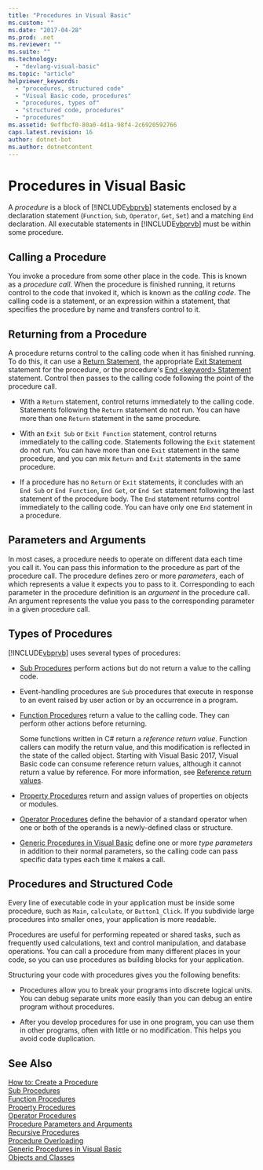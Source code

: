 ```yaml
---
title: "Procedures in Visual Basic"
ms.custom: ""
ms.date: "2017-04-28"
ms.prod: .net
ms.reviewer: ""
ms.suite: ""
ms.technology: 
  - "devlang-visual-basic"
ms.topic: "article"
helpviewer_keywords: 
  - "procedures, structured code"
  - "Visual Basic code, procedures"
  - "procedures, types of"
  - "structured code, procedures"
  - "procedures"
ms.assetid: 9effbcf0-80a0-4d1a-98f4-2c6920592766
caps.latest.revision: 16
author: dotnet-bot
ms.author: dotnetcontent
---
```

# Procedures in Visual Basic
A *procedure* is a block of [!INCLUDE[vbprvb](~/includes/vbprvb-md.md)] statements enclosed by a declaration statement (`Function`, `Sub`, `Operator`, `Get`, `Set`) and a matching `End` declaration. All executable statements in [!INCLUDE[vbprvb](~/includes/vbprvb-md.md)] must be within some procedure.  
  
## Calling a Procedure  
 You invoke a procedure from some other place in the code. This is known as a *procedure call*. When the procedure is finished running, it returns control to the code that invoked it, which is known as the *calling code*. The calling code is a statement, or an expression within a statement, that specifies the procedure by name and transfers control to it.  
  
## Returning from a Procedure  
 A procedure returns control to the calling code when it has finished running. To do this, it can use a [Return Statement](../../../../visual-basic/language-reference/statements/return-statement.md), the appropriate [Exit Statement](../../../../visual-basic/language-reference/statements/exit-statement.md) statement for the procedure, or the procedure's [End \<keyword> Statement](../../../../visual-basic/language-reference/statements/end-keyword-statement.md) statement. Control then passes to the calling code following the point of the procedure call.  
  
-   With a `Return` statement, control returns immediately to the calling code. Statements following the `Return` statement do not run. You can have more than one `Return` statement in the same procedure.  
  
-   With an `Exit Sub` or `Exit Function` statement, control returns immediately to the calling code. Statements following the `Exit` statement do not run. You can have more than one `Exit` statement in the same procedure, and you can mix `Return` and `Exit` statements in the same procedure.  
  
-   If a procedure has no `Return` or `Exit` statements, it concludes with an `End Sub` or `End Function`, `End Get`, or `End Set` statement following the last statement of the procedure body. The `End` statement returns control immediately to the calling code. You can have only one `End` statement in a procedure.  
  
## Parameters and Arguments  
 In most cases, a procedure needs to operate on different data each time you call it. You can pass this information to the procedure as part of the procedure call. The procedure defines zero or more *parameters*, each of which represents a value it expects you to pass to it. Corresponding to each parameter in the procedure definition is an *argument* in the procedure call. An argument represents the value you pass to the corresponding parameter in a given procedure call.  
  
## Types of Procedures  
 [!INCLUDE[vbprvb](~/includes/vbprvb-md.md)] uses several types of procedures:  
  
-   [Sub Procedures](./sub-procedures.md) perform actions but do not return a value to the calling code.  
  
-   Event-handling procedures are `Sub` procedures that execute in response to an event raised by user action or by an occurrence in a program.  
  
-   [Function Procedures](./function-procedures.md) return a value to the calling code. They can perform other actions before returning.

    Some functions written in C# return a *reference return value*. Function callers can modify the return value, and this modification is reflected in the state of the called object. Starting with Visual Basic 2017, Visual Basic code can consume reference return values, although it cannot return a value by reference. For more information, see [Reference return values](ref-return-values.md).
  
-   [Property Procedures](./property-procedures.md) return and assign values of properties on objects or modules.  
  
-   [Operator Procedures](./operator-procedures.md) define the behavior of a standard operator when one or both of the operands is a newly-defined class or structure.  
  
-   [Generic Procedures in Visual Basic](../../../../visual-basic/programming-guide/language-features/data-types/generic-procedures.md) define one or more *type parameters* in addition to their normal parameters, so the calling code can pass specific data types each time it makes a call.  
  
## Procedures and Structured Code  
 Every line of executable code in your application must be inside some procedure, such as `Main`, `calculate`, or `Button1_Click`. If you subdivide large procedures into smaller ones, your application is more readable.  
  
 Procedures are useful for performing repeated or shared tasks, such as frequently used calculations, text and control manipulation, and database operations. You can call a procedure from many different places in your code, so you can use procedures as building blocks for your application.  
  
 Structuring your code with procedures gives you the following benefits:  
  
-   Procedures allow you to break your programs into discrete logical units. You can debug separate units more easily than you can debug an entire program without procedures.  
  
-   After you develop procedures for use in one program, you can use them in other programs, often with little or no modification. This helps you avoid code duplication.  
  
## See Also  
 [How to: Create a Procedure](./how-to-create-a-procedure.md)   
 [Sub Procedures](./sub-procedures.md)   
 [Function Procedures](./function-procedures.md)   
 [Property Procedures](./property-procedures.md)   
 [Operator Procedures](./operator-procedures.md)   
 [Procedure Parameters and Arguments](./procedure-parameters-and-arguments.md)   
 [Recursive Procedures](./recursive-procedures.md)   
 [Procedure Overloading](./procedure-overloading.md)   
 [Generic Procedures in Visual Basic](../../../../visual-basic/programming-guide/language-features/data-types/generic-procedures.md)   
 [Objects and Classes](../../../../visual-basic/programming-guide/language-features/objects-and-classes/index.md)
